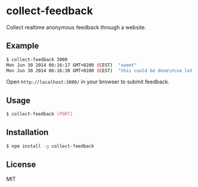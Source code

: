 
# collect-feedback

  Collect realtime anonymous feedback through a website.

## Example

```bash
$ collect-feedback 3000
Mon Jun 30 2014 06:16:17 GMT+0200 (CEST)  "sweet"
Mon Jun 30 2014 06:16:30 GMT+0200 (CEST)  "this could be done\n\na lot better"
```

Open `http://localhost:3000/` in your browser to submit feedback.

## Usage

```bash
$ collect-feedback [PORT]
```

## Installation

```bash
$ npm install -g collect-feedback
```

## License

  MIT

